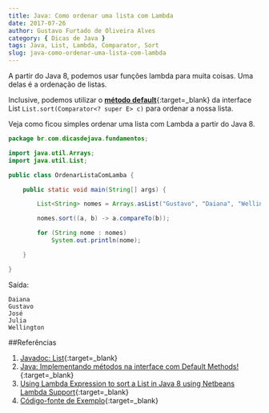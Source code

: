 ```yaml
---
title: Java: Como ordenar uma lista com Lambda
date: 2017-07-26
author: Gustavo Furtado de Oliveira Alves
category: { Dicas de Java }
tags: Java, List, Lambda, Comparator, Sort
slug: java-como-ordenar-uma-lista-com-lambda
---
```


A partir do Java 8, podemos usar funções lambda para muita coisas.
Uma delas é a ordenação de listas.

Inclusive, podemos utilizar o 
[**método default**](http://dicasdeprogramacao.com.br/java-implementando-metodos-na-interface-com-default-methods/){:target=\_blank}
da interface List `List.sort(Comparator<? super E> c)` para ordenar a nossa lista.  

Veja como ficou simples ordenar uma lista com Lambda a partir do Java 8.

```java
package br.com.dicasdejava.fundamentos;

import java.util.Arrays;
import java.util.List;

public class OrdenarListaComLamba {

	public static void main(String[] args) {

		List<String> nomes = Arrays.asList("Gustavo", "Daiana", "Wellington", "José", "Julia");

		nomes.sort((a, b) -> a.compareTo(b));

		for (String nome : nomes)
			System.out.println(nome);

	}

}
```

Saída:
 
```
Daiana
Gustavo
José
Julia
Wellington
```

##Referências

1. [Javadoc: List](https://docs.oracle.com/javase/8/docs/api/java/util/List.html){:target=\_blank}
2. [Java: Implementando métodos na interface com Default Methods!](http://dicasdeprogramacao.com.br/java-implementando-metodos-na-interface-com-default-methods/){:target=\_blank}
3. [Using Lambda Expression to sort a List in Java 8 using Netbeans Lambda Support](https://sanaulla.info/2013/03/11/using-lambda-expression-to-sort-a-list-in-java-8-using-netbeans-lambda-support/){:target=\_blank}
4. [Código-fonte de Exemplo](https://github.com/gustavofoa/examples.dicasdejava.com.br){:target=\_blank}